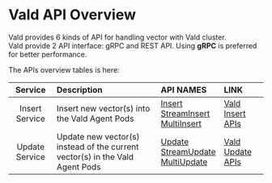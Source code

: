 # Vald API Overview

Vald provides 6 kinds of API for handling vector with Vald cluster.<br>
Vald provide 2 API interface: gRPC and REST API.
Using **gRPC** is preferred for better performance.

The APIs overview tables is here:

|    Service     | Description                                                                  | API NAMES                                                                                                                                                | LINK                                 |
| :------------: | :--------------------------------------------------------------------------- | :------------------------------------------------------------------------------------------------------------------------------------------------------- | :----------------------------------- |
| Insert Service | Insert new vector(s) into the Vald Agent Pods                                | [Insert](../api/insert.md#insert-rpc)<br>[StreamInsert](../api/insert.md#streaminsert-rpcrecommended)<br>[MultiInsert](../api/insert.md#multiinsert-rpc) | [Vald Insert APIs](../api/insert.md) |
| Update Service | Update new vector(s) instead of the current vector(s) in the Vald Agent Pods | [Update](../api/update.md#update-rpc)<br>[StreamUpdate](../api/update.md#streamupdate-rpcrecommended)<br>[MultiUpdate](../api/update.md#multiupdate-rpc) | [Vald Update APIs](../api/update.md) |
